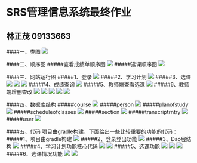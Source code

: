 # SRS管理信息系统最终作业   
## 林正茂   09133663

####一、类图
<img src="https://github.com/LinZhengM/SRS/blob/master/SRS系统/图/类图/SRS系统类图.jpg" />

####二、顺序图
#####查看成绩单顺序图
<img src="https://github.com/LinZhengM/SRS/blob/master/SRS系统/图/顺序图/教授查看成绩单顺序图.jpg" />
#####选课顺序图
<img src="https://github.com/LinZhengM/SRS/blob/master/SRS系统/图/顺序图/选课顺序图.jpg" />

####三、网站运行图
#####1、登录
<img src="https://github.com/LinZhengM/SRS/blob/master/SRS系统/图/网站截图/1登录界面.jpg" />
#####2、学习计划
<img src="https://github.com/LinZhengM/SRS/blob/master/SRS系统/图/网站截图/2学习计划.jpg" />
#####3、选课
<img src="https://github.com/LinZhengM/SRS/blob/master/SRS系统/图/网站截图/3选课系统.jpg" />
<img src="https://github.com/LinZhengM/SRS/blob/master/SRS系统/图/网站截图/4选课.jpg" />
<img src="https://github.com/LinZhengM/SRS/blob/master/SRS系统/图/网站截图/5完成选课.jpg" />
#####4、成绩查询
<img src="https://github.com/LinZhengM/SRS/blob/master/SRS系统/图/网站截图/6成绩查询.jpg" />
#####5、教师端查看选课
<img src="https://github.com/LinZhengM/SRS/blob/master/SRS系统/图/网站截图/7教师查看选课情况.jpg" />
#####6、教师端增删查改
<img src="https://github.com/LinZhengM/SRS/blob/master/SRS系统/图/网站截图/8课程操作——查询.jpg" />
<img src="https://github.com/LinZhengM/SRS/blob/master/SRS系统/图/网站截图/9修改.jpg" />
<img src="https://github.com/LinZhengM/SRS/blob/master/SRS系统/图/网站截图/10班次添加.jpg" />
<img src="https://github.com/LinZhengM/SRS/blob/master/SRS系统/图/网站截图/11查看-添加成功.jpg" />
<img src="https://github.com/LinZhengM/SRS/blob/master/SRS系统/图/网站截图/12删除一个班次.jpg" />

####四、数据库结构
#####course
<img src="https://github.com/LinZhengM/SRS/blob/master/SRS系统/图/数据库/course.jpg" />
#####person
<img src="https://github.com/LinZhengM/SRS/blob/master/SRS系统/图/数据库/person.jpg" />
#####planofstudy
<img src="https://github.com/LinZhengM/SRS/blob/master/SRS系统/图/数据库/planofstudy.jpg" />
#####scheduleofclasses
<img src="https://github.com/LinZhengM/SRS/blob/master/SRS系统/图/数据库/scheduleofclasses.jpg" />
#####section
<img src="https://github.com/LinZhengM/SRS/blob/master/SRS系统/图/数据库/section.jpg" />
#####transcriptrntry
<img src="https://github.com/LinZhengM/SRS/blob/master/SRS系统/图/数据库/transcriptrntry.jpg" />
#####user
<img src="https://github.com/LinZhengM/SRS/blob/master/SRS系统/图/数据库/user.jpg" />

####五、代码
  项目由gradle构建，下面给出一些比较重要的功能的代码：
#####1、项目由gradle构建
<img src="https://github.com/LinZhengM/SRS/blob/master/SRS系统/图/代码图/gradle构建.jpg" />
#####2、登录登出功能
<img src="https://github.com/LinZhengM/SRS/blob/master/SRS系统/图/代码图/登录登出功能截图.jpg" />
#####3、Dao层结构
<img src="https://github.com/LinZhengM/SRS/blob/master/SRS系统/图/代码图/Dao层.jpg" />
#####4、学习计划功能核心代码
<img src="https://github.com/LinZhengM/SRS/blob/master/SRS系统/图/代码图/学习计划功能1.jpg" />
<img src="https://github.com/LinZhengM/SRS/blob/master/SRS系统/图/代码图/学习计划功能2.jpg" />
#####5、选课功能
<img src="https://github.com/LinZhengM/SRS/blob/master/SRS系统/图/代码图/选课功能1.jpg" />
<img src="https://github.com/LinZhengM/SRS/blob/master/SRS系统/图/代码图/选课功能2.jpg" />
<img src="https://github.com/LinZhengM/SRS/blob/master/SRS系统/图/代码图/选课功能3.jpg" />
#####6、选课情况功能
<img src="https://github.com/LinZhengM/SRS/blob/master/SRS系统/图/代码图/课程选课情况1.jpg" />
<img src="https://github.com/LinZhengM/SRS/blob/master/SRS系统/图/代码图/课程选课情况2.jpg" />
